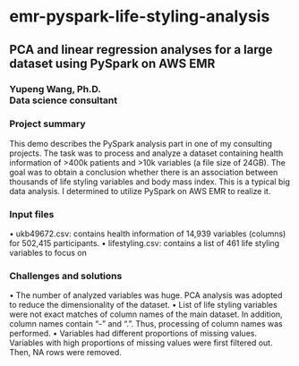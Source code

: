 # emr-pyspark-life-styling-analysis

<h2>PCA and linear regression analyses for a large dataset using PySpark on AWS EMR</h2>

<h3>Yupeng Wang, Ph.D.</br>
Data science consultant</h3>

<h3>Project summary</h3>

This demo describes the PySpark analysis part in one of my consulting projects. The task was to process and analyze a dataset containing health information of >400k patients and >10k variables (a file size of 24GB). The goal was to obtain a conclusion whether there is an association between thousands of life styling variables and body mass index. This is a typical big data analysis. I determined to utilize PySpark on AWS EMR to realize it.

<h3>Input files</h3>

•	ukb49672.csv: contains health information of 14,939 variables (columns) for 502,415 participants. 
•	lifestyling.csv: contains a list of 461 life styling variables to focus on

<h3>Challenges and solutions</h3>
•	The number of analyzed variables was huge. PCA analysis was adopted to reduce the dimensionality of the dataset.
•	List of life styling variables were not exact matches of column names of the main dataset. In addition, column names contain “-” and “.”. Thus, processing of column names was performed.
•	Variables had different proportions of missing values. Variables with high proportions of missing values were first filtered out. Then, NA rows were removed.
